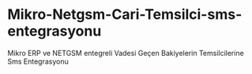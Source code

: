 # Mikro-Netgsm-Cari-Temsilci-sms-entegrasyonu
Mikro ERP ve NETGSM entegreli Vadesi Geçen Bakiyelerin Temsilcilerine Sms Entegrasyonu
